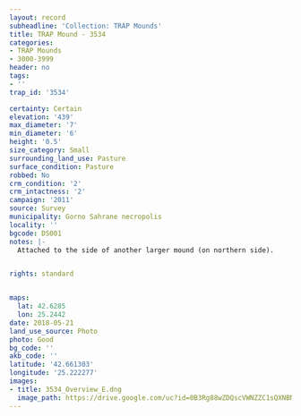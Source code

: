 ```yaml
---
layout: record
subheadline: 'Collection: TRAP Mounds'
title: TRAP Mound - 3534
categories:
- TRAP Mounds
- 3000-3999
header: no
tags:
- ''
trap_id: '3534'

certainty: Certain
elevation: '439'
max_diameter: '7'
min_diameter: '6'
height: '0.5'
size_category: Small
surrounding_land_use: Pasture
surface_condition: Pasture
robbed: No
crm_condition: '2'
crm_intactness: '2'
campaign: '2011'
source: Survey
municipality: Gorno Sahrane necropolis
locality: ''
bgcode: DS001
notes: |-
  Attached to the side of another larger mound (on northern side).


rights: standard


maps:
  lat: 42.6285
  lon: 25.2442
date: 2018-05-21
land_use_source: Photo
photo: Good
bg_code: ''
akb_code: ''
latitude: '42.661303'
longitude: '25.222277'
images:
- title: 3534_Overview_E.dng
  image_path: https://drive.google.com/uc?id=0B3Rg88wZDQscVWNZZC1sQXNBN0U
---
```

